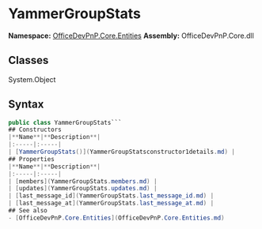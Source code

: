 # YammerGroupStats

**Namespace:** [OfficeDevPnP.Core.Entities](OfficeDevPnP.Core.Entities.md)
**Assembly:** OfficeDevPnP.Core.dll
## Classes
System.Object
## Syntax
```C#
public class YammerGroupStats```
## Constructors
|**Name**|**Description**|
|:-----|:-----|
| [YammerGroupStats()](YammerGroupStatsconstructor1details.md) | 
## Properties
|**Name**|**Description**|
|:-----|:-----|
| [members](YammerGroupStats.members.md) | 
| [updates](YammerGroupStats.updates.md) | 
| [last_message_id](YammerGroupStats.last_message_id.md) | 
| [last_message_at](YammerGroupStats.last_message_at.md) | 
## See also
- [OfficeDevPnP.Core.Entities](OfficeDevPnP.Core.Entities.md)
